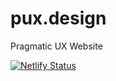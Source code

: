 # pux.design
Pragmatic UX Website

[![Netlify Status](https://api.netlify.com/api/v1/badges/51619d9a-a132-4937-9f07-7050a3d31637/deploy-status)](https://app.netlify.com/sites/pux-028da9/deploys)
